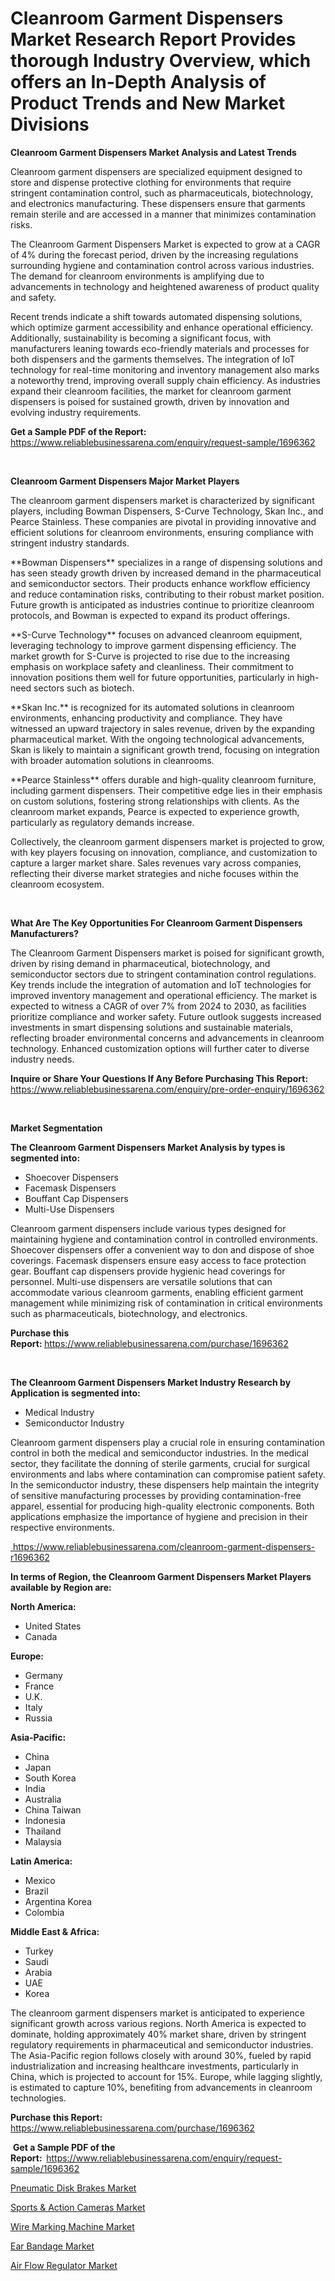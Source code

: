 <p><h1>Cleanroom Garment Dispensers Market Research Report Provides thorough Industry Overview, which offers an In-Depth Analysis of Product Trends and New Market Divisions</h1></p><p><strong>Cleanroom Garment Dispensers Market Analysis and Latest Trends</strong></p>
<p><p>Cleanroom garment dispensers are specialized equipment designed to store and dispense protective clothing for environments that require stringent contamination control, such as pharmaceuticals, biotechnology, and electronics manufacturing. These dispensers ensure that garments remain sterile and are accessed in a manner that minimizes contamination risks. </p><p>The Cleanroom Garment Dispensers Market is expected to grow at a CAGR of 4% during the forecast period, driven by the increasing regulations surrounding hygiene and contamination control across various industries. The demand for cleanroom environments is amplifying due to advancements in technology and heightened awareness of product quality and safety. </p><p>Recent trends indicate a shift towards automated dispensing solutions, which optimize garment accessibility and enhance operational efficiency. Additionally, sustainability is becoming a significant focus, with manufacturers leaning towards eco-friendly materials and processes for both dispensers and the garments themselves. The integration of IoT technology for real-time monitoring and inventory management also marks a noteworthy trend, improving overall supply chain efficiency. As industries expand their cleanroom facilities, the market for cleanroom garment dispensers is poised for sustained growth, driven by innovation and evolving industry requirements.</p></p>
<p><strong>Get a Sample PDF of the Report:&nbsp;</strong> <a href="https://www.reliablebusinessarena.com/enquiry/request-sample/1696362?utm_campaign=1596&utm_medium=2&utm_source=Github&utm_content=ia&utm_term=20102024&utm_id=cleanroom-garment-dispensers">https://www.reliablebusinessarena.com/enquiry/request-sample/1696362</a></p>
<p>&nbsp;</p>
<p><strong>Cleanroom Garment Dispensers Major Market Players</strong></p>
<p><p>The cleanroom garment dispensers market is characterized by significant players, including Bowman Dispensers, S-Curve Technology, Skan Inc., and Pearce Stainless. These companies are pivotal in providing innovative and efficient solutions for cleanroom environments, ensuring compliance with stringent industry standards.</p><p>**Bowman Dispensers** specializes in a range of dispensing solutions and has seen steady growth driven by increased demand in the pharmaceutical and semiconductor sectors. Their products enhance workflow efficiency and reduce contamination risks, contributing to their robust market position. Future growth is anticipated as industries continue to prioritize cleanroom protocols, and Bowman is expected to expand its product offerings.</p><p>**S-Curve Technology** focuses on advanced cleanroom equipment, leveraging technology to improve garment dispensing efficiency. The market growth for S-Curve is projected to rise due to the increasing emphasis on workplace safety and cleanliness. Their commitment to innovation positions them well for future opportunities, particularly in high-need sectors such as biotech.</p><p>**Skan Inc.** is recognized for its automated solutions in cleanroom environments, enhancing productivity and compliance. They have witnessed an upward trajectory in sales revenue, driven by the expanding pharmaceutical market. With the ongoing technological advancements, Skan is likely to maintain a significant growth trend, focusing on integration with broader automation solutions in cleanrooms.</p><p>**Pearce Stainless** offers durable and high-quality cleanroom furniture, including garment dispensers. Their competitive edge lies in their emphasis on custom solutions, fostering strong relationships with clients. As the cleanroom market expands, Pearce is expected to experience growth, particularly as regulatory demands increase.</p><p>Collectively, the cleanroom garment dispensers market is projected to grow, with key players focusing on innovation, compliance, and customization to capture a larger market share. Sales revenues vary across companies, reflecting their diverse market strategies and niche focuses within the cleanroom ecosystem.</p></p>
<p>&nbsp;</p>
<p><strong>What Are The Key Opportunities For Cleanroom Garment Dispensers Manufacturers?</strong></p>
<p><p>The Cleanroom Garment Dispensers market is poised for significant growth, driven by rising demand in pharmaceutical, biotechnology, and semiconductor sectors due to stringent contamination control regulations. Key trends include the integration of automation and IoT technologies for improved inventory management and operational efficiency. The market is expected to witness a CAGR of over 7% from 2024 to 2030, as facilities prioritize compliance and worker safety. Future outlook suggests increased investments in smart dispensing solutions and sustainable materials, reflecting broader environmental concerns and advancements in cleanroom technology. Enhanced customization options will further cater to diverse industry needs.</p></p>
<p><strong>Inquire or Share Your Questions If Any Before Purchasing This Report:</strong> <a href="https://www.reliablebusinessarena.com/enquiry/pre-order-enquiry/1696362?utm_campaign=1596&utm_medium=2&utm_source=Github&utm_content=ia&utm_term=20102024&utm_id=cleanroom-garment-dispensers">https://www.reliablebusinessarena.com/enquiry/pre-order-enquiry/1696362</a></p>
<p>&nbsp;</p>
<p><strong>Market Segmentation</strong></p>
<p><strong>The Cleanroom Garment Dispensers Market Analysis by types is segmented into:</strong></p>
<p><ul><li>Shoecover Dispensers</li><li>Facemask Dispensers</li><li>Bouffant Cap Dispensers</li><li>Multi-Use Dispensers</li></ul></p>
<p><p>Cleanroom garment dispensers include various types designed for maintaining hygiene and contamination control in controlled environments. Shoecover dispensers offer a convenient way to don and dispose of shoe coverings. Facemask dispensers ensure easy access to face protection gear. Bouffant cap dispensers provide hygienic head coverings for personnel. Multi-use dispensers are versatile solutions that can accommodate various cleanroom garments, enabling efficient garment management while minimizing risk of contamination in critical environments such as pharmaceuticals, biotechnology, and electronics.</p></p>
<p><strong>Purchase this Report:&nbsp;</strong><a href="https://www.reliablebusinessarena.com/purchase/1696362?utm_campaign=1596&utm_medium=2&utm_source=Github&utm_content=ia&utm_term=20102024&utm_id=cleanroom-garment-dispensers">https://www.reliablebusinessarena.com/purchase/1696362</a></p>
<p>&nbsp;</p>
<p><strong>The Cleanroom Garment Dispensers Market Industry Research by Application is segmented into:</strong></p>
<p><ul><li>Medical Industry</li><li>Semiconductor Industry</li></ul></p>
<p><p>Cleanroom garment dispensers play a crucial role in ensuring contamination control in both the medical and semiconductor industries. In the medical sector, they facilitate the donning of sterile garments, crucial for surgical environments and labs where contamination can compromise patient safety. In the semiconductor industry, these dispensers help maintain the integrity of sensitive manufacturing processes by providing contamination-free apparel, essential for producing high-quality electronic components. Both applications emphasize the importance of hygiene and precision in their respective environments.</p></p>
<p><a href="https://www.reliablebusinessarena.com/cleanroom-garment-dispensers-r1696362?utm_campaign=1596&utm_medium=2&utm_source=Github&utm_content=ia&utm_term=20102024&utm_id=cleanroom-garment-dispensers">&nbsp;https://www.reliablebusinessarena.com/cleanroom-garment-dispensers-r1696362</a></p>
<p><strong>In terms of Region, the Cleanroom Garment Dispensers Market Players available by Region are:</strong></p>
<p>
    <p> <strong> North America: </strong>
        <ul>
            <li>United States</li>
            <li>Canada</li>
        </ul>
        </p> 
    <p> <strong> Europe: </strong>
        <ul>
            <li>Germany</li>
            <li>France</li>
            <li>U.K.</li>
            <li>Italy</li>
            <li>Russia</li>
        </ul>
        </p> 
    <p> <strong> Asia-Pacific: </strong>
        <ul>
            <li>China</li>
            <li>Japan</li>
            <li>South Korea</li>
            <li>India</li>
            <li>Australia</li>
            <li>China Taiwan</li>
            <li>Indonesia</li>
            <li>Thailand</li>
            <li>Malaysia</li>
        </ul>
        </p> 
    <p> <strong> Latin America: </strong>
        <ul>
            <li>Mexico</li>
            <li>Brazil</li>
            <li>Argentina Korea</li>
            <li>Colombia</li>
        </ul>
        </p> 
    <p> <strong> Middle East & Africa: </strong>
        <ul>
            <li>Turkey</li>
            <li>Saudi</li>
            <li>Arabia</li>
            <li>UAE</li>
            <li>Korea</li>
        </ul>
    </p>
    </p>
<p><p>The cleanroom garment dispensers market is anticipated to experience significant growth across various regions. North America is expected to dominate, holding approximately 40% market share, driven by stringent regulatory requirements in pharmaceutical and semiconductor industries. The Asia-Pacific region follows closely with around 30%, fueled by rapid industrialization and increasing healthcare investments, particularly in China, which is projected to account for 15%. Europe, while lagging slightly, is estimated to capture 10%, benefiting from advancements in cleanroom technologies.</p></p>
<p><strong>Purchase this Report: </strong><a href="https://www.reliablebusinessarena.com/purchase/1696362?utm_campaign=1596&utm_medium=2&utm_source=Github&utm_content=ia&utm_term=20102024&utm_id=cleanroom-garment-dispensers">https://www.reliablebusinessarena.com/purchase/1696362</a></p>
<p>&nbsp;<strong>Get a Sample PDF of the Report:&nbsp;&nbsp;</strong><a href="https://www.reliablebusinessarena.com/enquiry/request-sample/1696362?utm_campaign=1596&utm_medium=2&utm_source=Github&utm_content=ia&utm_term=20102024&utm_id=cleanroom-garment-dispensers">https://www.reliablebusinessarena.com/enquiry/request-sample/1696362</a></p>
<p><strong></strong></p>
<p><p><a href="https://www.linkedin.com/pulse/pneumatic-disk-brakes-market-global-regional-analysis-focus-qexgf?utm_campaign=1596&utm_medium=2&utm_source=Github&utm_content=ia&utm_term=20102024&utm_id=cleanroom-garment-dispensers">Pneumatic Disk Brakes Market</a></p><p><a href="https://github.com/KamrulHadi87/Market-Research-Report-List-1/blob/main/sports-action-cameras-market.md?utm_campaign=1596&utm_medium=2&utm_source=Github&utm_content=ia&utm_term=20102024&utm_id=cleanroom-garment-dispensers">Sports & Action Cameras Market</a></p><p><a href="https://www.linkedin.com/pulse/global-wire-marking-machine-market-focus-product-type-laser-basedink-i2bhf?utm_campaign=1596&utm_medium=2&utm_source=Github&utm_content=ia&utm_term=20102024&utm_id=cleanroom-garment-dispensers">Wire Marking Machine Market</a></p><p><a href="https://www.linkedin.com/pulse/ear-bandage-industry-sector-new-technologies-market-impact-9f4of?utm_campaign=1596&utm_medium=2&utm_source=Github&utm_content=ia&utm_term=20102024&utm_id=cleanroom-garment-dispensers">Ear Bandage Market</a></p><p><a href="https://issuu.com/reportprime-2/docs/air-flow-regulator-market-size-2030_86814c0b70f7c7?utm_campaign=1596&utm_medium=2&utm_source=Github&utm_content=ia&utm_term=20102024&utm_id=cleanroom-garment-dispensers">Air Flow Regulator Market</a></p></p>